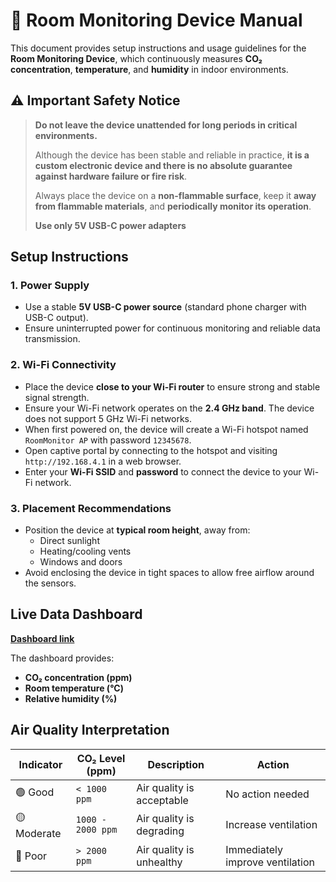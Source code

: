 # 📘 Room Monitoring Device Manual

This document provides setup instructions and usage guidelines for the **Room Monitoring Device**, which continuously measures **CO₂ concentration**, **temperature**, and **humidity** in indoor environments.

## ⚠️ Important Safety Notice

> **Do not leave the device unattended for long periods in critical environments.**
>
> Although the device has been stable and reliable in practice, **it is a custom electronic device and there is no absolute guarantee against hardware failure or fire risk**.
>
> Always place the device on a **non-flammable surface**, keep it **away from flammable materials**, and **periodically monitor its operation**.
>
> **Use only 5V USB-C power adapters**

## Setup Instructions

### 1. Power Supply

- Use a stable **5V USB-C power source** (standard phone charger with USB-C output).
- Ensure uninterrupted power for continuous monitoring and reliable data transmission.

### 2. Wi-Fi Connectivity

- Place the device **close to your Wi-Fi router** to ensure strong and stable signal strength.
- Ensure your Wi-Fi network operates on the **2.4 GHz band**. The device does not support 5 GHz Wi-Fi networks.
- When first powered on, the device will create a Wi-Fi hotspot named `RoomMonitor AP` with password `12345678`.
- Open captive portal by connecting to the hotspot and visiting `http://192.168.4.1` in a web browser.
- Enter your **Wi-Fi SSID** and **password** to connect the device to your Wi-Fi network.

### 3. Placement Recommendations

- Position the device at **typical room height**, away from:
  - Direct sunlight
  - Heating/cooling vents
  - Windows and doors
- Avoid enclosing the device in tight spaces to allow free airflow around the sensors.

## Live Data Dashboard

[**Dashboard link**](https://iot.bagros.eu/d/be7hw0wxuy1vkc/co2?orgId=1&from=now-3h&to=now&timezone=browser&kiosk)

The dashboard provides:

- **CO₂ concentration (ppm)**
- **Room temperature (°C)**
- **Relative humidity (%)**

## Air Quality Interpretation

| Indicator   | CO₂ Level (ppm)   | Description               | Action                          |
| ----------- | ----------------- | ------------------------- | ------------------------------- |
| 🟢 Good     | `< 1000 ppm`      | Air quality is acceptable | No action needed                |
| 🟡 Moderate | `1000 - 2000 ppm` | Air quality is degrading  | Increase ventilation            |
| 🔴 Poor     | `> 2000 ppm`      | Air quality is unhealthy  | Immediately improve ventilation |
